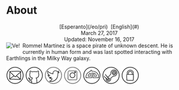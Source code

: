 About
=====

<center>[Esperanto](/eo/pri)  [English](#)</center>
<center>March 27, 2017</center>
<center>Updated: November 16, 2017</center>

<img style="margin-right: 0.5em; margin-bottom: 0.5em;" src="/bildoj/author.jpg" alt="Ve!" title="Ve!" align="left" />
Rommel Martinez is a space pirate of unknown descent. He is currently in human form and was last
spotted interacting with Earthlings in the Milky Way galaxy.

[![ebzzry@ebzzry.io](/bildoj/icon_mail_01_48x48.png "ebzzry@ebzzry.io")](mailto:ebzzry@ebzzry.io) [![github.com/ebzzry](/bildoj/icon_github_01_48x48.png "GitHub")](https://github.com/ebzzry) [![twitter.com/ebzzry](/bildoj/icon_twitter_01_48x48.png "Twitter")](https://twitter.com/ebzzry) [![instagram.com/ebzzry](/bildoj/icon_instagram_01_48x48.png "Instagram")](https://instagram.com/ebzzry) [![ebzzry.deviantart.com](/bildoj/icon_deviantart_01_48x48.png "DeviantArt")](https://ebzzry.deviantart.com) [![Steam](/bildoj/icon_steam_01_48x48.png "Steam")](https://steamcommunity.com/id/ebzzry/) [![GPG](/bildoj/icon_gnupg_01_48x48.png "GPG")](/sxlosiloj/ebzzry-gnupg.pub) 
